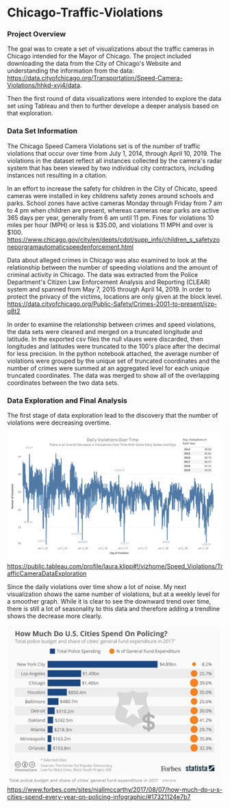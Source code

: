 # Chicago-Traffic-Violations

### Project Overview
The goal was to create a set of visualizations about the traffic cameras in Chicago intended for the Mayor of Chicago. The project included downloading the data from the City of Chicago's Website and understanding the information from the data: https://data.cityofchicago.org/Transportation/Speed-Camera-Violations/hhkd-xvj4/data. 

Then the first round of data visualizations were intended to explore the data set using Tableau and then to further develope a deeper analysis based on that exploration. 

### Data Set Information

The Chicago Speed Camera Violations set is of the number of traffic violations that occur over time from July 1, 2014, through April 10, 2019. The violations in the dataset reflect all instances collected by the camera's radar system that has been viewed by two individual city contractors, including instances not resulting in a citation.

In an effort to increase the safety for children in the City of Chicato, speed cameras were installed in key childrens safety zones around schools and parks. School zones have active cameras Monday through Friday from  7 am to 4 pm when children are present, whereas cameras near parks are active 365 days per year, generally from 6 am until 11 pm. Fines for violations 10 miles per hour (MPH) or less is $35.00, and violations 11 MPH and over is $100.
https://www.chicago.gov/city/en/depts/cdot/supp_info/children_s_safetyzoneporgramautomaticspeedenforcement.html

Data about alleged crimes in Chicago was also examined to look at the relationship between the number of speeding violations and the amount of criminal activity in Chicago. The data was extracted from the Police Department's Citizen Law Enforcement Analysis and Reporting (CLEAR) system and spanned from May 7, 2015 through April 14, 2019. In order to protect the privacy of the victims, locations are only given at the block level. 
https://data.cityofchicago.org/Public-Safety/Crimes-2001-to-present/ijzp-q8t2

In order to examine the relationship between crimes and speed violations, the data sets were cleaned and merged on a truncated longitude and latitude. In the exported csv files the null vlaues were discarded, then longitudes and latitudes were truncated to the 100's place after the decimal for less precision. In the python notebook attached, the average number of violations were grouped by the unique set of truncated coordinates and the number of crimes were summed at an aggregated level for each unique truncated coordinates. The data was merged to show all of the overlapping coordinates between the two data sets.   

### Data Exploration and Final Analysis
The first stage of data exploration lead to the discovery that the number of violations were decreasing overtime. 

![Data Exploration](Daily_Speed_Trap_Violations.png)
https://public.tableau.com/profile/laura.klipp#!/vizhome/Speed_Violations/TrafficCameraDataExploration

Since the daily violations over time show a lot of noise. My next visualization shows the same number of violations, but at a weekly level for a smoother graph. While it is clear to see the downward trend over time, there is still a lot of  seasonality to this data and therefore adding a trendline shows the decrease more clearly.  

![Chicago_police](Police_Expediture.png)
https://www.forbes.com/sites/niallmccarthy/2017/08/07/how-much-do-u-s-cities-spend-every-year-on-policing-infographic/#17321124e7b7
